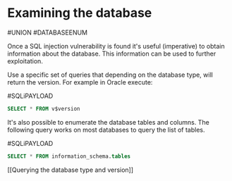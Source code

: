 # Examining the database
#UNION 
#DATABASEENUM 

Once a SQL injection vulnerability is found it's useful (imperative) to obtain information about the database. This information can be used to further exploitation.

Use a specific set of queries that depending on the database type, will return the version. For example in Oracle execute:

#SQLiPAYLOAD 
```SQL
SELECT * FROM v$version
```

It's also possible to enumerate the database tables and columns. The following query works on most databases to query the list of tables.

#SQLiPAYLOAD 
```SQL
SELECT * FROM information_schema.tables
```


[[Querying the database type and version]]

